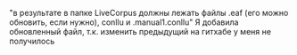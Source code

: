 "в результате в папке LiveCorpus должны лежать файлы .eaf (его можно обновить, если нужно), conllu и .manual1.conllu"
Я добавила обновленный файл, т.к. изменить предыдущий на гитхабе у меня не получилось
